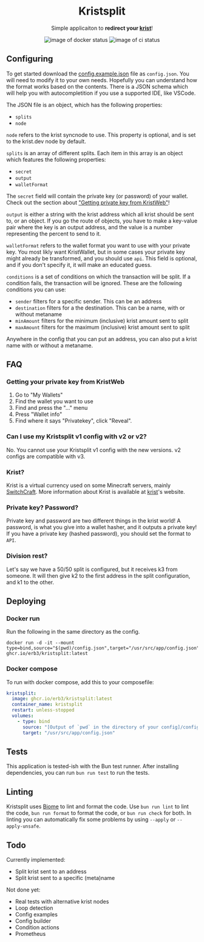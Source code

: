 <h1 align="center"> Kristsplit </h1>
<p align="center">Simple applicaiton to <strong>redirect your <a href="https://krist.dev">krist</a></strong>!</p>

<p align="center">
  <img alt="image of docker status" src="https://img.shields.io/github/actions/workflow/status/Erb3/kristsplit/docker-image.yml?style=flat-square&logo=docker&label=Docker%20image">
  <img alt="image of ci status" src="https://img.shields.io/github/actions/workflow/status/Erb3/kristsplit/ci.yml?style=flat-square&logo=jest&label=Tests">
</p>

## Configuring

To get started download the [config.example.json] file as `config.json`.
You will need to modify it to your own needs. Hopefully you can understand how the format works based on the contents.
There is a JSON schema which will help you with autocompletition if you use a supported IDE, like VSCode.

The JSON file is an object, which has the following properties:

- `splits`
- `node`

`node` refers to the krist syncnode to use. This property is optional, and is set to the krist.dev node by default.

`splits` is an array of different splits. Each item in this array is an object which features the following properties:

- `secret`
- `output`
- `walletFormat`

The `secret` field will contain the private key (or password) of your wallet.
Check out the section about ["Getting private key from KristWeb"](#getting-your-private-key-from-kristweb)!

`output` is either a string with the krist address which all krist should be sent to, or an object.
If you go the route of objects, you have to make a key-value pair where the key is an output address,
and the value is a number representing the percent to send to it.

`walletFormat` refers to the wallet format you want to use with your private key.
You most likly want KristWallet, but in some cases your private key might already be transformed, and you should use `api`.
This field is optional, and if you don't specify it, it will make an educated guess.

`conditions` is a set of conditions on which the transaction will be split.
If a condition fails, the transaction will be ignored.
These are the following conditions you can use:

- `sender` filters for a specific sender. This can be an address
- `destination` filters for a the destination. This can be a name, with or without metaname
- `minAmount` filters for the minimum (inclusive) krist amount sent to split
- `maxAmount` filters for the maximum (inclusive) krist amount sent to split

Anywhere in the config that you can put an address, you can also put a krist name with or without a metaname.

## FAQ

### Getting your private key from KristWeb

1. Go to "My Wallets"
2. Find the wallet you want to use
3. Find and press the "..." menu
4. Press "Wallet info"
5. Find where it says "Privatekey", click "Reveal".

### Can I use my Kristsplit v1 config with v2 or v2?

No. You cannot use your Kristsplit v1 config with the new versions. v2 configs are compatible with v3.

### Krist?

Krist is a virtual currency used on some Minecraft servers, mainly [SwitchCraft](https://sc3.io).
More information about Krist is available at [krist]'s website.

### Private key? Password?

Private key and password are two different things in the krist world!
A password, is what you give into a wallet hasher, and it outputs a private key!
If you have a private key (hashed password), you should set the format to `API`.

### Division rest?

Let's say we have a 50/50 split is configured, but it receives k3 from someone.
It will then give k2 to the first address in the split configuration, and k1 to the other.

## Deploying

### Docker run

Run the following in the same directory as the config.

```shell
docker run -d -it --mount type=bind,source="$(pwd)/config.json",target="/usr/src/app/config.json" ghcr.io/erb3/kristsplit:latest
```

### Docker compose

To run with docker compose, add this to your composefile:

```yml
kristsplit:
  image: ghcr.io/erb3/kristsplit:latest
  container_name: kristsplit
  restart: unless-stopped
  volumes:
    - type: bind
      source: "[Output of `pwd` in the directory of your config]/config.json"
      target: "/usr/src/app/config.json"
```

## Tests

This application is tested-ish with the Bun test runner.
After installing dependencies, you can run `bun run test` to run the tests.

## Linting

Kristsplit uses [Biome](https://biomejs.dev) to lint and format the code.
Use `bun run lint` to lint the code, `bun run format` to format the code, or `bun run check` for both.
In linting you can automatically fix some problems by using `--apply` or `--apply-unsafe`.

## Todo

Currently implemented:

- Split krist sent to an address
- Split krist sent to a specific (meta)name

Not done yet:

- Real tests with alternative krist nodes
- Loop detection
- Config examples
- Config builder
- Condition actions
- Prometheus

[config.example.json]: https://raw.githubusercontent.com/Erb3/Kristsplit/main/config.example.json "Example configuration file"
[krist]: https://krist.dev "Krist website"

